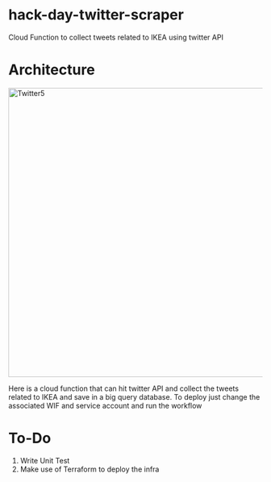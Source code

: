 # hack-day-twitter-scraper
Cloud Function to collect tweets related to IKEA using twitter API

# Architecture

<img width="573" alt="Twitter5" src="https://user-images.githubusercontent.com/118686610/204370839-f1a44597-8fd0-4336-9bb6-f999655ecfa9.PNG">

Here is a cloud function that can hit twitter API and collect the tweets related to IKEA and save in a big query database. 
To deploy just change the associated WIF and service account and run the workflow

# To-Do

1. Write Unit Test
2. Make use of Terraform to deploy the infra
